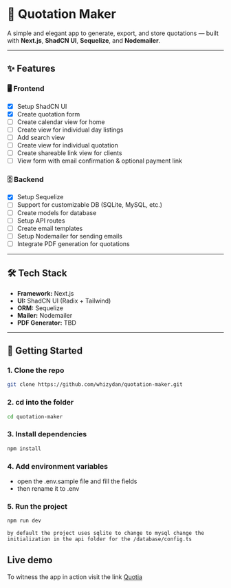 # 🧾 Quotation Maker

A simple and elegant app to generate, export, and store quotations — built with **Next.js**, **ShadCN UI**, **Sequelize**, and **Nodemailer**.

---

## ✨ Features

### 🖥️ Frontend

- [x] Setup ShadCN UI
- [x] Create quotation form
- [ ] Create calendar view for home
- [ ] Create view for individual day listings
- [ ] Add search view
- [ ] Create view for individual quotation
- [ ] Create shareable link view for clients
- [ ] View form with email confirmation & optional payment link

### 🗄️ Backend

- [x] Setup Sequelize
- [ ] Support for customizable DB (SQLite, MySQL, etc.)
- [ ] Create models for database
- [ ] Setup API routes
- [ ] Create email templates
- [ ] Setup Nodemailer for sending emails
- [ ] Integrate PDF generation for quotations

---

## 🛠️ Tech Stack

- **Framework:** Next.js
- **UI:** ShadCN UI (Radix + Tailwind)
- **ORM:** Sequelize
- **Mailer:** Nodemailer
- **PDF Generator:** TBD

---

## 🚀 Getting Started

### 1. Clone the repo

```bash
git clone https://github.com/whizydan/quotation-maker.git
```

### 2. cd into the folder

```bash
cd quotation-maker
```
### 3. Install dependencies

```bash
npm install
```

### 4. Add environment variables

 - open the .env.sample file and fill the fields
 - then rename it to .env

### 5. Run the project

```bash
npm run dev
```

`by default the project uses sqlite to change to mysql change the initialization in the api folder for the /database/config.ts`

## Live demo

To witness the app in action visit the link [Quotia](https://qoutia.vercel.app)